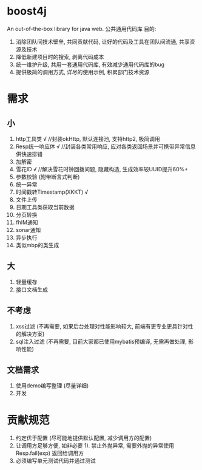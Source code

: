 # boost4j
An out-of-the-box library for java web.
公共通用代码库
目的:
1. 消除团队间技术壁垒, 共同贡献代码, 让好的代码及工具在团队间流通, 共享资源及技术
2. 降低新建项目时的搜索, 剥离代码成本
3. 统一维护升级, 共用一套通用代码库, 有效减少通用代码库的bug
3. 提供极简的调用方式, 详尽的使用示例, 积累部门技术资源

# 需求
## 小
1. http工具类 √    //封装okHttp, 默认连接池, 支持http2, 极简调用
2. Resp统一响应体 √  //封装各类常用响应, 应对各类返回场景并可携带异常信息供快速排错
3. 加解密
4. 雪花ID √   //解决雪花时钟回拨问题, 隐藏构造, 生成效率较UUID提升60%+
5. 参数校验 (附带断言式判断)
6. 统一异常
7. 时间戳转Timestamp(XKKT) √
8. 文件上传
9. 日期工具类获取当前数据
10. 分页转换
11. fhIM通知
12. sonar通知
13. 异步执行
14. 类似mbp的类生成
## 大
1. 轻量缓存
2. 接口文档生成
## 不考虑
1. xss过滤 (不再需要, 如果后台处理对性能影响较大, 前端有更专业更具针对性的解决方案)
2. sql注入过滤 (不再需要, 目前大家都已使用mybatis预编译, 无需再做处理, 影响性能)
## 文档需求
1. 使用demo编写整理 (尽量详细)
2. 开发


# 贡献规范
1. 约定优于配置 (尽可能地提供默认配置, 减少调用方的配置)
2. 让调用方足够方便, 如非必要
    1). 禁止外抛异常, 需要外抛的异常使用 Resp.fail(exp) 返回给调用方
3. 必须编写单元测试代码并通过测试